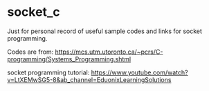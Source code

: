 # socket_c

Just for personal record of useful sample codes and links for socket programming.

Codes are from: 
https://mcs.utm.utoronto.ca/~pcrs/C-programming/Systems_Programming.shtml

socket programming tutorial: https://www.youtube.com/watch?v=LtXEMwSG5-8&ab_channel=EduonixLearningSolutions
